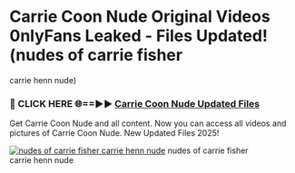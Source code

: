 # Carrie Coon Nude Original Videos 0nlyFans Leaked - Files Updated! (nudes of carrie fisher<br>
carrie henn nude)

<h3>🔴 CLICK HERE 🌐==►► <a href="https://tinyurl.com/2p9ay9w9" rel="nofollow">Carrie Coon Nude Updated Files</a></h3>

Get Carrie Coon Nude and all content. Now you can access all videos and pictures of Carrie Coon Nude. New Updated Files 2025!

[![nudes of carrie fisher<br>
carrie henn nude](https://i.imgur.com/KQgVmj3.gif)](https://tinyurl.com/2p9ay9w9)
nudes of carrie fisher<br>
carrie henn nude